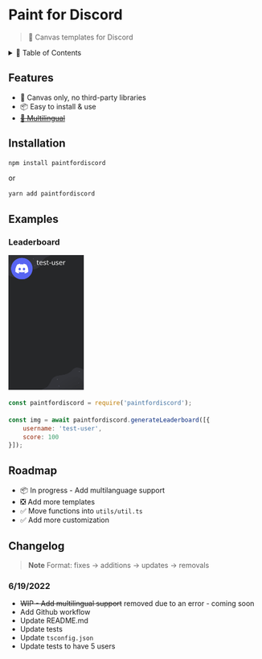 # Paint for Discord
> 🎨 Canvas templates for Discord

<details>
    <summary>📃 Table of Contents</summary>

* [Features](#features)
* [Installation](#installation)
* [Examples](#examples)
* [Changelog](#changelog)
</details>

## Features
- 🎨 Canvas only, no third-party libraries
- 📦 Easy to install & use
- [~~📝 Multilingual~~](#6192022)
## Installation

```bash
npm install paintfordiscord
```
or
```bash
yarn add paintfordiscord
```

## Examples

### Leaderboard
<img src="tests/images/leaderboard_test.png" width="150px"/>

```js
const paintfordiscord = require('paintfordiscord');

const img = await paintfordiscord.generateLeaderboard([{
    username: 'test-user',
    score: 100
}]);
```

## Roadmap

- 📦 In progress - Add multilanguage support
- ❎ Add more templates
- ✅ Move functions into `utils/util.ts`
- ✅ Add more customization

## Changelog
> **Note**
> Format: fixes -> additions -> updates -> removals

### 6/19/2022
* ~~WIP - Add multilingual support~~ removed due to an error - coming soon
* Add Github workflow
* Update README.md
* Update tests
* Update `tsconfig.json`
* Update tests to have 5 users
